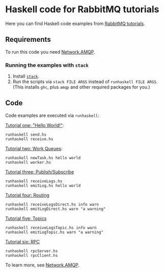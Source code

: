 # Haskell code for RabbitMQ tutorials

Here you can find Haskell code examples from
[RabbitMQ tutorials](https://www.rabbitmq.com/getstarted.html).

## Requirements

To run this code you need [Network.AMQP](https://hackage.haskell.org/package/amqp).

### Running the examples with `stack`

1. Install [`stack`](https://docs.haskellstack.org/en/stable/README/).
2. Run the scripts via ```stack FILE ARGS``` instead of `runhaskell FILE ARGS`. (This installs `ghc`, plus `amqp` and other required packages for you.)

## Code

Code examples are executed via `runhaskell`:

[Tutorial one: "Hello World!"](https://www.rabbitmq.com/tutorial-one-python.html):

    runhaskell send.hs
    runhaskell receive.hs

[Tutorial two: Work Queues](https://www.rabbitmq.com/tutorial-two-python.html):

    runhaskell newTask.hs hello world
    runhaskell worker.hs

[Tutorial three: Publish/Subscribe](https://www.rabbitmq.com/tutorial-three-python.html)

    runhaskell receiveLogs.hs
    runhaskell emitLog.hs hello world

[Tutorial four: Routing](https://www.rabbitmq.com/tutorial-four-python.html)

    runhaskell receiveLogsDirect.hs info warn
    runhaskell emitLogDirect.hs warn "a warning"

[Tutorial five: Topics](https://www.rabbitmq.com/tutorial-five-python.html)

    runhaskell receiveLogsTopic.hs info warn
    runhaskell emitLogTopic.hs warn "a warning"

[Tutorial six: RPC](https://www.rabbitmq.com/tutorial-six-python.html)

    runhaskell rpcServer.hs
    runhaskell rpcClient.hs

To learn more, see [Network.AMQP](https://github.com/hreinhardt/amqp).

